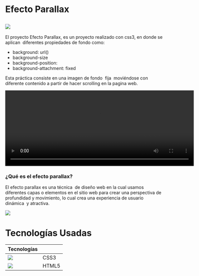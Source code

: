 # Efecto Parallax

![](../PRY-EFECTO-PARALAX/IMG/mockup1.png)
--

El proyecto Efecto Parallax, es un proyecto realizado con css3, en donde se aplican  diferentes propiedades de fondo como:
- background: url()
- background-size
- background-position:  
- background-attachment: fixed  

Esta práctica consiste en una imagen de fondo  fija  moviéndose con diferente contenido a partir de hacer scrolling en la pagina web.

<video src="IMG/video.mp4" width="600" height="240" controls></video>

### ¿Qué es el efecto parallax?
El efecto parallax es una técnica  de diseño web en la cual usamos diferentes capas o elementos en el sitio web para crear una perspectiva de profundidad y movimiento, lo cual crea una experiencia de usuario dinámica  y atractiva. 

![](../PRY-EFECTO-PARALAX/IMG/Mockup3.png)


# Tecnologías Usadas

| Tecnologías|  |
| ----------- | ----------- |
| ![](../PRY-EFECTO-PARALAX/IMG/css.png) | CSS3 |
| ![](../PRY-EFECTO-PARALAX/IMG/html.png) | HTML5|